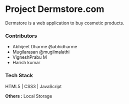 # Project Dermstore.com

Dermstore is a web application to buy cosmetic products.

### Contributors
- Abhijeet Dharme @abhidharme
- Mugilarasan @mugilmalathi
- VigneshPrabu M
- Harish kumar 

### Tech Stack
HTML5 | CSS3 | JavaScript

**Others :** Local Storage



